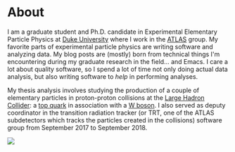 # About

I am a graduate student and Ph.D. candidate in Experimental Elementary
Particle Physics at [Duke University](https://www.duke.edu/) where I
work in the [ATLAS](http://atlas.cern/) group. My favorite parts of
experimental particle physics are writing software and analyzing
data. My blog posts are (mostly) born from technical things I'm
encountering during my graduate research in the field... and Emacs. I
care a lot about quality software, so I spend a lot of time not only
doing actual data analysis, but also writing software to _help_ in
performing analyses.

My thesis analysis involves studying the production of a couple of
elementary particles in proton-proton collisions at the [Large Hadron
Collider](https://en.wikipedia.org/wiki/Large_Hadron_Collider): a [top
quark](https://en.wikipedia.org/wiki/Top_quark) in association with a
[W boson](https://en.wikipedia.org/wiki/W_and_Z_bosons). I also served
as deputy coordinator in the transition radiation tracker (or TRT, one
of the ATLAS subdetectors which tracks the particles created in the
collisions) software group from September 2017 to September 2018.

<img src="/img/atlas.jpg" style="max-width:50%;min-width:80px;float:center;" />
